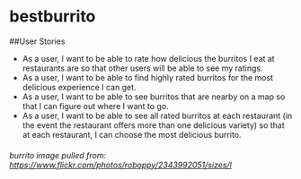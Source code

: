 # bestburrito

##User Stories
* As a user, I want to be able to rate how delicious the burritos I eat at restaurants are so that other users will be able to see my ratings.
* As a user, I want to be able to find highly rated burritos for the most delicious experience I can get.
* As a user, I want to be able to see burritos that are nearby on a map so that I can figure out where I want to go.
* As a user, I want to be able to see all rated burritos at each restaurant (in the event the restaurant offers more than one delicious variety) so that at each restaurant, I can choose the most delicious burrito.


###### burrito image pulled from: https://www.flickr.com/photos/roboppy/2343992051/sizes/l

